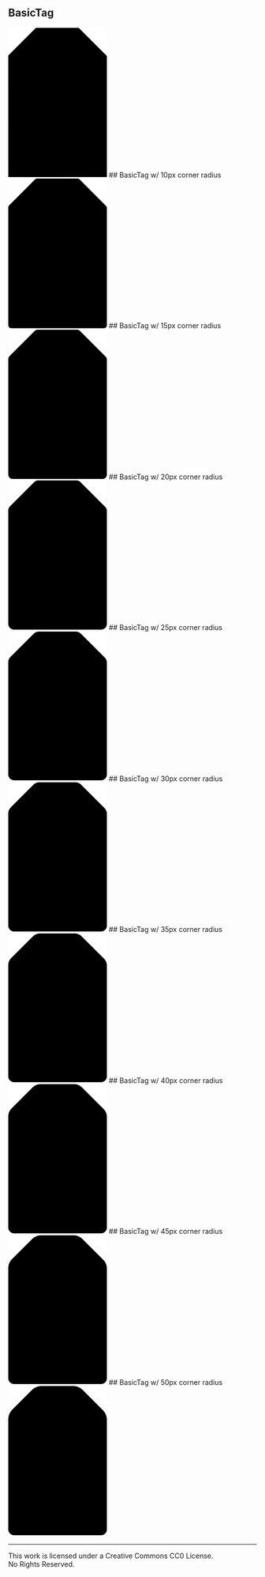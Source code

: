 ## BasicTag
<img src="https://raw.githubusercontent.com/allthebets/svghub/main/SVGs/BasicTag.svg" width="200">
## BasicTag w/ 10px corner radius
<img src="https://raw.githubusercontent.com/allthebets/svghub/main/SVGs/BasicTag_10px.svg" width="200">
## BasicTag w/ 15px corner radius
<img src="https://raw.githubusercontent.com/allthebets/svghub/main/SVGs/BasicTag_15px.svg" width="200">
## BasicTag w/ 20px corner radius
<img src="https://raw.githubusercontent.com/allthebets/svghub/main/SVGs/BasicTag_20px.svg" width="200">
## BasicTag w/ 25px corner radius
<img src="https://raw.githubusercontent.com/allthebets/svghub/main/SVGs/BasicTag_25px.svg" width="200">
## BasicTag w/ 30px corner radius
<img src="https://raw.githubusercontent.com/allthebets/svghub/main/SVGs/BasicTag_30px.svg" width="200">
## BasicTag w/ 35px corner radius
<img src="https://raw.githubusercontent.com/allthebets/svghub/main/SVGs/BasicTag_35px.svg" width="200">
## BasicTag w/ 40px corner radius
<img src="https://raw.githubusercontent.com/allthebets/svghub/main/SVGs/BasicTag_40px.svg" width="200">
## BasicTag w/ 45px corner radius
<img src="https://raw.githubusercontent.com/allthebets/svghub/main/SVGs/BasicTag_45px.svg" width="200">
## BasicTag w/ 50px corner radius
<img src="https://raw.githubusercontent.com/allthebets/svghub/main/SVGs/BasicTag_50px.svg" width="200">

<hr>
<p alight="center">
  This work is licensed under a Creative Commons CC0 License.
<br />
  No Rights Reserved.
</p>
